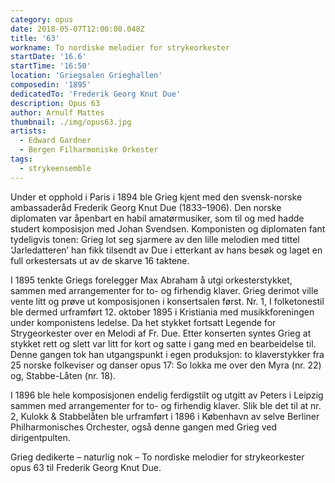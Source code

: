 ```yaml
---
category: opus
date: 2018-05-07T12:00:00.048Z
title: '63'
workname: To nordiske melodier for strykeorkester
startDate: '16.6'
startTime: '16:50'
location: 'Griegsalen Grieghallen'
composedin: '1895'
dedicatedTo: 'Frederik Georg Knut Due'
description: Opus 63
author: Arnulf Mattes
thumbnail: ./img/opus63.jpg
artists:
  - Edward Gardner
  - Bergen Filharmoniske Orkester
tags:
  - strykeensemble
---
```

Under et opphold i Paris i 1894 ble Grieg kjent med den svensk-norske ambassaderåd Frederik Georg Knut Due (1833–1906). Den norske diplomaten var åpenbart en habil amatørmusiker, som til og med hadde studert komposisjon med Johan Svendsen. Komponisten og diplomaten fant tydeligvis tonen: Grieg lot seg sjarmere av den lille melodien med tittel ‘Jarledatteren’ han fikk tilsendt av Due i etterkant av hans besøk og laget en full orkestersats ut av de skarve 16 taktene.

I 1895 tenkte Griegs forelegger Max Abraham å utgi orkesterstykket, sammen med arrangementer for to- og firhendig klaver. Grieg derimot ville vente litt og prøve ut komposisjonen i konsertsalen først. Nr. 1, I folketonestil ble dermed urframført 12. oktober 1895 i Kristiania med musikkforeningen under komponistens ledelse. Da het stykket fortsatt Legende for Strygeorkester over en Melodi af Fr. Due. Etter konserten syntes Grieg at stykket rett og slett var litt for kort og satte i gang med en bearbeidelse til. Denne gangen tok han utgangspunkt i egen produksjon: to klaverstykker fra 25 norske folkeviser og danser opus 17: So lokka me over den Myra (nr. 22) og, Stabbe-Låten (nr. 18).

I 1896 ble hele komposisjonen endelig ferdigstilt og utgitt av Peters i Leipzig sammen med arrangementer for to- og firhendig klaver. Slik ble det til at nr. 2, Kulokk & Stabbelåten ble urframført i 1896 i København av selve Berliner Philharmonisches Orchester, også denne gangen med Grieg ved dirigentpulten.

Grieg dedikerte – naturlig nok – To nordiske melodier for strykeorkester opus 63 til Frederik Georg Knut Due.
